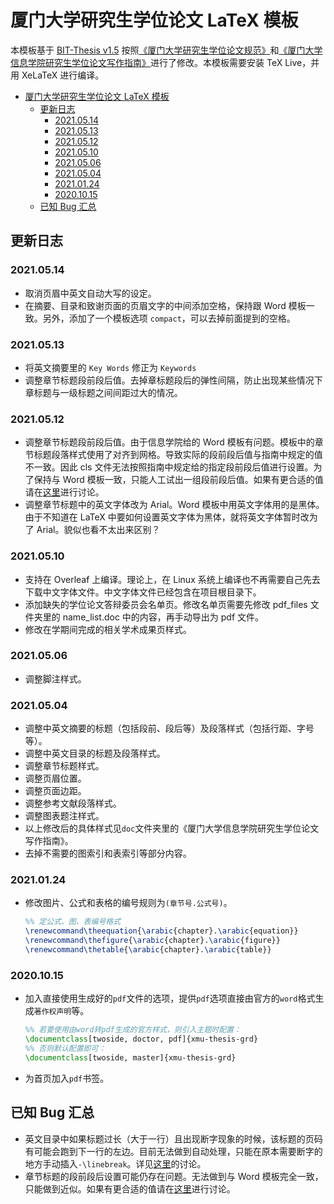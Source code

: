 # 厦门大学研究生学位论文 LaTeX 模板

本模板基于 [BIT-Thesis v1.5](https://github.com/BIT-thesis/LaTeX-template) 按照[《厦门大学研究生学位论文规范》](https://gs.xmu.edu.cn/info/1179/1190.htm)和[《厦门大学信息学院研究生学位论文写作指南》](https://informatics.xmu.edu.cn/info/1047/4651.htm)进行了修改。本模板需要安装 TeX Live，并用 XeLaTeX 进行编译。

<!-- @import "[TOC]" {cmd="toc" depthFrom=1 depthTo=6 orderedList=false} -->

<!-- code_chunk_output -->

- [厦门大学研究生学位论文 LaTeX 模板](#厦门大学研究生学位论文-latex-模板)
  - [更新日志](#更新日志)
    - [2021.05.14](#20210514)
    - [2021.05.13](#20210513)
    - [2021.05.12](#20210512)
    - [2021.05.10](#20210510)
    - [2021.05.06](#20210506)
    - [2021.05.04](#20210504)
    - [2021.01.24](#20210124)
    - [2020.10.15](#20201015)
  - [已知 Bug 汇总](#已知-Bug-汇总)
  
<!-- /code_chunk_output -->

## 更新日志

### 2021.05.14

- 取消页眉中英文自动大写的设定。
- 在摘要、目录和致谢页面的页眉文字的中间添加空格，保持跟 Word 模板一致。另外，添加了一个模板选项 `compact`，可以去掉前面提到的空格。

### 2021.05.13

- 将英文摘要里的 `Key Words` 修正为 `Keywords` 
- 调整章节标题段前段后值。去掉章标题段后的弹性间隔，防止出现某些情况下章标题与一级标题之间间距过大的情况。

### 2021.05.12

- 调整章节标题段前段后值。由于信息学院给的 Word 模板有问题。模板中的章节标题段落样式使用了对齐到网格。导致实际的段前段后值与指南中规定的值不一致。因此 cls 文件无法按照指南中规定给的指定段前段后值进行设置。为了保持与 Word 模板一致，只能人工试出一组段前段后值。如果有更合适的值请在[这里](https://github.com/zoam/xmu-thesis-grd/issues/8)进行讨论。
- 调整章节标题中的英文字体改为 Arial。Word 模板中用英文字体用的是黑体。由于不知道在 LaTeX 中要如何设置英文字体为黑体，就将英文字体暂时改为了 Arial。貌似也看不太出来区别？

### 2021.05.10

- 支持在 Overleaf 上编译。理论上，在 Linux 系统上编译也不再需要自己先去下载中文字体文件。中文字体文件已经包含在项目根目录下。
- 添加缺失的学位论文答辩委员会名单页。修改名单页需要先修改 pdf_files 文件夹里的 name_list.doc 中的内容，再手动导出为 pdf 文件。
- 修改在学期间完成的相关学术成果页样式。

### 2021.05.06

- 调整脚注样式。

### 2021.05.04

- 调整中英文摘要的标题（包括段前、段后等）及段落样式（包括行距、字号等）。
- 调整中英文目录的标题及段落样式。
- 调整章节标题样式。
- 调整页眉位置。
- 调整页面边距。
- 调整参考文献段落样式。
- 调整图表题注样式。
- 以上修改后的具体样式见`doc`文件夹里的《厦门大学信息学院研究生学位论文写作指南》。
- 去掉不需要的图索引和表索引等部分内容。

### 2021.01.24

- 修改图片、公式和表格的编号规则为`(章节号.公式号)`。

  ```latex
  %% 定公式、图、表编号格式
  \renewcommand\theequation{\arabic{chapter}.\arabic{equation}}
  \renewcommand\thefigure{\arabic{chapter}.\arabic{figure}}
  \renewcommand\thetable{\arabic{chapter}.\arabic{table}}
  ```

### 2020.10.15

- 加入直接使用生成好的`pdf`文件的选项，提供`pdf`选项直接由官方的`word`格式生成`著作权声明`等。

  ```latex
  %% 若要使用由word转pdf生成的官方样式，则引入主题时配置：
  \documentclass[twoside, doctor, pdf]{xmu-thesis-grd}
  %% 否则默认配置即可：
  \documentclass[twoside, master]{xmu-thesis-grd}
  ```

- 为首页加入`pdf`书签。

## 已知 Bug 汇总

- 英文目录中如果标题过长（大于一行）且出现断字现象的时候，该标题的页码有可能会跑到下一行的左边。目前无法做到自动处理，只能在原本需要断字的地方手动插入`-\linebreak`。详见[这里](https://github.com/zoam/xmu-thesis-grd/issues/9)的讨论。
- 章节标题的段前段后设置可能仍存在问题。无法做到与 Word 模板完全一致，只能做到近似。如果有更合适的值请在[这里](https://github.com/zoam/xmu-thesis-grd/issues/8)进行讨论。
